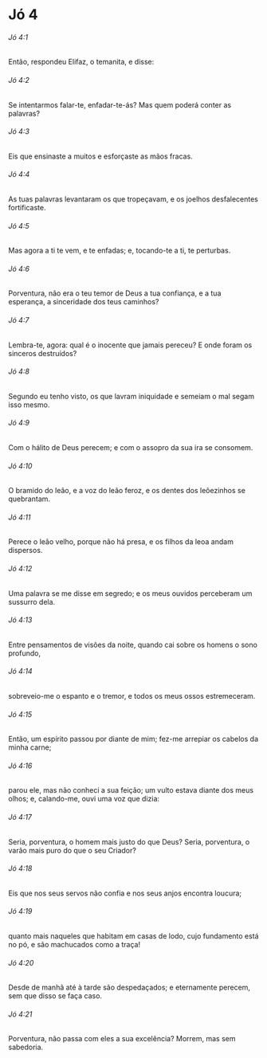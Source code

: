 # Jó 4

###### Jó 4:1

Então, respondeu Elifaz, o temanita, e disse:

###### Jó 4:2

Se intentarmos falar-te, enfadar-te-ás? Mas quem poderá conter as palavras?

###### Jó 4:3

Eis que ensinaste a muitos e esforçaste as mãos fracas.

###### Jó 4:4

As tuas palavras levantaram os que tropeçavam, e os joelhos desfalecentes fortificaste.

###### Jó 4:5

Mas agora a ti te vem, e te enfadas; e, tocando-te a ti, te perturbas.

###### Jó 4:6

Porventura, não era o teu temor de Deus a tua confiança, e a tua esperança, a sinceridade dos teus caminhos?

###### Jó 4:7

Lembra-te, agora: qual é o inocente que jamais pereceu? E onde foram os sinceros destruídos?

###### Jó 4:8

Segundo eu tenho visto, os que lavram iniquidade e semeiam o mal segam isso mesmo.

###### Jó 4:9

Com o hálito de Deus perecem; e com o assopro da sua ira se consomem.

###### Jó 4:10

O bramido do leão, e a voz do leão feroz, e os dentes dos leõezinhos se quebrantam.

###### Jó 4:11

Perece o leão velho, porque não há presa, e os filhos da leoa andam dispersos.

###### Jó 4:12

Uma palavra se me disse em segredo; e os meus ouvidos perceberam um sussurro dela.

###### Jó 4:13

Entre pensamentos de visões da noite, quando cai sobre os homens o sono profundo,

###### Jó 4:14

sobreveio-me o espanto e o tremor, e todos os meus ossos estremeceram.

###### Jó 4:15

Então, um espírito passou por diante de mim; fez-me arrepiar os cabelos da minha carne;

###### Jó 4:16

parou ele, mas não conheci a sua feição; um vulto estava diante dos meus olhos; e, calando-me, ouvi uma voz que dizia:

###### Jó 4:17

Seria, porventura, o homem mais justo do que Deus? Seria, porventura, o varão mais puro do que o seu Criador?

###### Jó 4:18

Eis que nos seus servos não confia e nos seus anjos encontra loucura;

###### Jó 4:19

quanto mais naqueles que habitam em casas de lodo, cujo fundamento está no pó, e são machucados como a traça!

###### Jó 4:20

Desde de manhã até à tarde são despedaçados; e eternamente perecem, sem que disso se faça caso.

###### Jó 4:21

Porventura, não passa com eles a sua excelência? Morrem, mas sem sabedoria.

